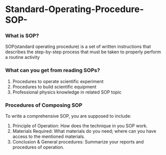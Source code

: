 # Standard-Operating-Procedure-SOP-
### What is SOP?
  SOP(standard operating procedure) is a set of written instructions that describes the step-by-step process that must be taken to properly perform a routine activity
### What can you get from reading SOPs?
  1. Procedures to operate scientific experiment
  2. Procedures to build scientific equipment
  3. Professional physics knowledge in related SOP topic
### Procedures of Composing SOP
  To write a comprehensive SOP, you are supposed to include:
1. Principle of Operation: How does the technique in you SOP work.
2. Materials Required: What materials do you need; where can you have access to the mentioned materials.
3. Conclusion & General procedures: Summarize your reports and procedures of operation.
